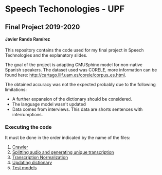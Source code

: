 # Speech Techonologies - UPF
## Final Project 2019-2020
#### Javier Rando Ramírez

This repository contains the code used for my final project in Speech Technologies and the explanatory slides.

The goal of the project is adapting CMUSphinx model for non-native Spanish speakers. The dataset used was CORELE, more information can be found here: http://cartago.lllf.uam.es/corele/corpus_es.html.

The obtained accuracy was not the expected probably due to the following limitations:

* A further expansion of the dictionary should be considered.
* The language model wasn't updated
* Data comes from interviews. This data are shorts sentences with interrumptions.

### Executing the code
It must be done in the order indicated by the name of the files:
1. [Crawler](https://github.com/javirandor/speech-technologies/blob/master/1.%20Crawler.ipynb)
2. [Splitting audio and generating unique transcription](https://github.com/javirandor/speech-technologies/blob/master/2.%20Split%20audio%20and%20generate%20transcription.ipynb)
3. [Transcription Normalization](https://github.com/javirandor/speech-technologies/blob/master/3.%20Transcription%20Normalization.ipynb)
4. [Updating dictionary](https://github.com/javirandor/speech-technologies/blob/master/4.%20Update%20Dictionary.ipynb)
5. [Test models](https://github.com/javirandor/speech-technologies/blob/master/5.%20Test%20models.ipynb)
